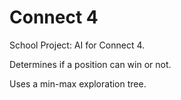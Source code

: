 # Connect 4
School Project: AI for Connect 4.

Determines if a position can win or not.

Uses a min-max exploration tree.
